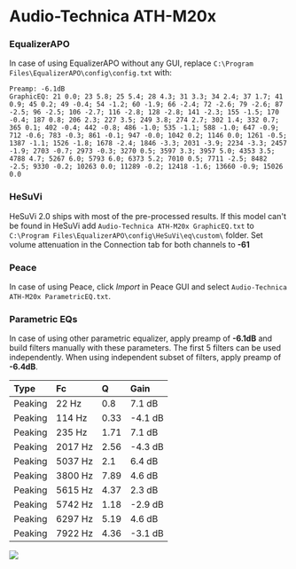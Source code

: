 # Audio-Technica ATH-M20x

### EqualizerAPO
In case of using EqualizerAPO without any GUI, replace `C:\Program Files\EqualizerAPO\config\config.txt`
with:
```
Preamp: -6.1dB
GraphicEQ: 21 0.0; 23 5.8; 25 5.4; 28 4.3; 31 3.3; 34 2.4; 37 1.7; 41 0.9; 45 0.2; 49 -0.4; 54 -1.2; 60 -1.9; 66 -2.4; 72 -2.6; 79 -2.6; 87 -2.5; 96 -2.5; 106 -2.7; 116 -2.8; 128 -2.8; 141 -2.3; 155 -1.5; 170 -0.4; 187 0.8; 206 2.3; 227 3.5; 249 3.8; 274 2.7; 302 1.4; 332 0.7; 365 0.1; 402 -0.4; 442 -0.8; 486 -1.0; 535 -1.1; 588 -1.0; 647 -0.9; 712 -0.6; 783 -0.3; 861 -0.1; 947 -0.0; 1042 0.2; 1146 0.0; 1261 -0.5; 1387 -1.1; 1526 -1.8; 1678 -2.4; 1846 -3.3; 2031 -3.9; 2234 -3.3; 2457 -1.9; 2703 -0.7; 2973 -0.3; 3270 0.5; 3597 3.3; 3957 5.0; 4353 3.5; 4788 4.7; 5267 6.0; 5793 6.0; 6373 5.2; 7010 0.5; 7711 -2.5; 8482 -2.5; 9330 -0.2; 10263 0.0; 11289 -0.2; 12418 -1.6; 13660 -0.9; 15026 0.0
```

### HeSuVi
HeSuVi 2.0 ships with most of the pre-processed results. If this model can't be found in HeSuVi add
`Audio-Technica ATH-M20x GraphicEQ.txt` to `C:\Program Files\EqualizerAPO\config\HeSuVi\eq\custom\` folder.
Set volume attenuation in the Connection tab for both channels to **-61**

### Peace
In case of using Peace, click *Import* in Peace GUI and select `Audio-Technica ATH-M20x ParametricEQ.txt`.

### Parametric EQs
In case of using other parametric equalizer, apply preamp of **-6.1dB** and build filters manually
with these parameters. The first 5 filters can be used independently.
When using independent subset of filters, apply preamp of **-6.4dB**.

| Type    | Fc      |    Q | Gain    |
|:--------|:--------|:-----|:--------|
| Peaking | 22 Hz   | 0.8  | 7.1 dB  |
| Peaking | 114 Hz  | 0.33 | -4.1 dB |
| Peaking | 235 Hz  | 1.71 | 7.1 dB  |
| Peaking | 2017 Hz | 2.56 | -4.3 dB |
| Peaking | 5037 Hz | 2.1  | 6.4 dB  |
| Peaking | 3800 Hz | 7.89 | 4.6 dB  |
| Peaking | 5615 Hz | 4.37 | 2.3 dB  |
| Peaking | 5742 Hz | 1.18 | -2.9 dB |
| Peaking | 6297 Hz | 5.19 | 4.6 dB  |
| Peaking | 7922 Hz | 4.36 | -3.1 dB |

![](https://raw.githubusercontent.com/jaakkopasanen/AutoEq/master/results/rtings/avg/Audio-Technica%20ATH-M20x/Audio-Technica%20ATH-M20x.png)